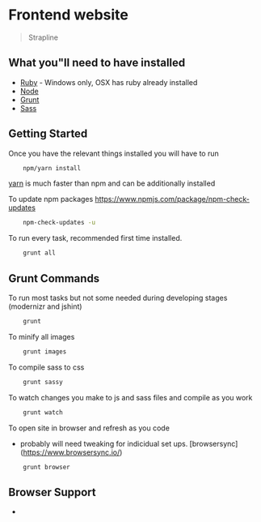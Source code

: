 # Frontend website

> Strapline
## What you"ll need to have installed

* [Ruby](https://www.ruby-lang.org/en/documentation/installation/) - Windows only, OSX has ruby already installed
* [Node](https://nodejs.org/en/download/)
* [Grunt](http://gruntjs.com/)
* [Sass](http://sass-lang.com/install)

## Getting Started
Once you have the relevant things installed you will have to run

```bash
	npm/yarn install
```
[yarn](https://yarnpkg.com/en/docs/install) is much faster than npm and can be additionally installed

To update npm packages https://www.npmjs.com/package/npm-check-updates
```bash
	npm-check-updates -u
```

To run every task, recommended first time installed.

```bash
	grunt all
```

## Grunt Commands

To run most tasks but not some needed during developing stages (modernizr and jshint)

```bash
	grunt
```

To minify all images
```bash
	grunt images
```

To compile sass to css
```bash
	grunt sassy
```

To watch changes you make to js and sass files and compile as you work
```bash
	grunt watch
```

To open site in browser and refresh as you code
- probably will need tweaking for indicidual set ups. [browsersync] (https://www.browsersync.io/)
```bash
	grunt browser
```

## Browser Support
*

<!-- ## CMS
can be found: /site-cms

## Credentials Link

https://credentials.purple-agency.net/ -->
